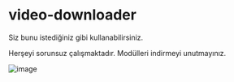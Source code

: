 # video-downloader
Siz bunu istediğiniz gibi kullanabilirsiniz.

Herşeyi sorunsuz çalışmaktadır. Modülleri indirmeyi unutmayınız.

![image](https://github.com/user-attachments/assets/be661394-800a-41a1-9db4-8598f51d1e30)
